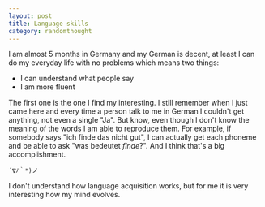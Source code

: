 ```yaml
---
layout: post
title: Language skills
category: randomthought
---
```


I am almost 5 months in Germany and my German is decent, at least I can do my everyday life with no problems which means two things:

- I can understand what people say
- I am more fluent

The first one is the one I find my interesting. I still remember when I just came here and every time a person talk to me in German I couldn't get anything, not even a single "Ja". 
But know, even though I don't know the meaning of the words I am able to reproduce them. For example, if somebody says "ich finde das nicht gut", I can actually get each phoneme and be able to ask "was bedeutet _finde_?". 
And I think that's a big accomplishment. 

```
´∇ﾉ｀*)ノ
```

I don't understand how language acquisition works, but for me it is very interesting how my mind evolves. 

